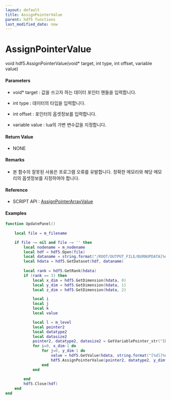 ```yaml
---
layout: default
title: AssignPointerValue
parent: hdf5 functions
last_modified_date: now
---
```


# AssignPointerValue

void hdf5.AssignPointerValue\(void* target, int type, int offset, variable value\)

#### Parameters

* void* target : 값을 쓰고자 하는 데이터 포인터 핸들을 입력합니다.

* int type : 데이터의 타입을 입력합니다.

* int offset : 포인터의 옵셋정보를 입력합니다. 

* variable value : lua의 가변 변수값을 지정합니다.

#### Return Value

* NONE

#### Remarks

* 본 함수의 잘못된 사용은 프로그램 오류를 유발합니다. 정확한 메모리와 해당 메모리의 옵셋정보를 지정하여야 합니다.

#### Reference

* SCRIPT API : [AssignPointerArrayValue](/enuspace_doc/docs/enushdf5api_assignpointerarrayvalue/)

#### Examples

```lua
function UpdatePanel()
	
	local file = m_filename

	if file ~= nil and file ~= '' then
		local nodename = m_nodename
		local hdf = hdf5.Open(file)
		local dataname = string.format("/ROOT/OUTPUT_FILE/BURNUPDATA[%d]/%s", m_burnup, nodename)
		local hdata = hdf5.GetDataset(hdf, dataname)
	
		local rank = hdf5.GetRank(hdata)
		if (rank == 3) then
			local x_dim = hdf5.GetDimension(hdata, 0)
			local y_dim = hdf5.GetDimension(hdata, 1)
			local z_dim = hdf5.GetDimension(hdata, 2)

			local i
			local j
			local k
			local value

			local l = m_level
			local pointer2
			local datatype2
			local datasize2
			pointer2, datatype2, datasize2 = GetVariablePointer_str("ID_SEL.data")
			for i=0, x_dim-1 do
				for j=0, y_dim-1 do
					value = hdf5.GetValue(hdata, string.format("[%d][%d][%d]", i, j, l))
					hdf5.AssignPointerValue(pointer2, datatype2, y_dim*i+j, value) 
				end
			end
			
		end
		hdf5.Close(hdf)
	end
end

```
